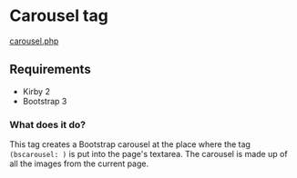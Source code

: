 Carousel tag
============

[carousel.php](carousel.php)

## Requirements

- Kirby 2
- Bootstrap 3

### What does it do?

This tag creates a Bootstrap carousel at the place where the tag ```(bscarousel: )``` is put into the page's textarea. The carousel is made up of all the images from the current page.
